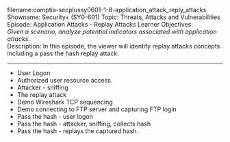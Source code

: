 filename:comptia-secplussy0601-1-8-application_attack_reply_attacks
Showname: Security+ \(SY0-601\)
Topic: Threats, Attacks and Vulnerabilities  
Episode: Application Attacks - Replay Attacks 
Learner Objectives:  
*Given a scenario, analyze potential indicators associated with application attacks.*  
Description: In this episode, the viewer will identify replay attacks concepts including a pass the hash replay attack.  


-------------------

* User Logon
* Authorized user resource access
* Attacker - sniffing
* The replay attack
* Demo Wireshark TCP sequencing
* Demo connecting to FTP server and capturing FTP login
* Pass the hash - user logon
* Pass the hash - attacker, sniffing, collects hash
* Pass the hash - replays the captured hash.
